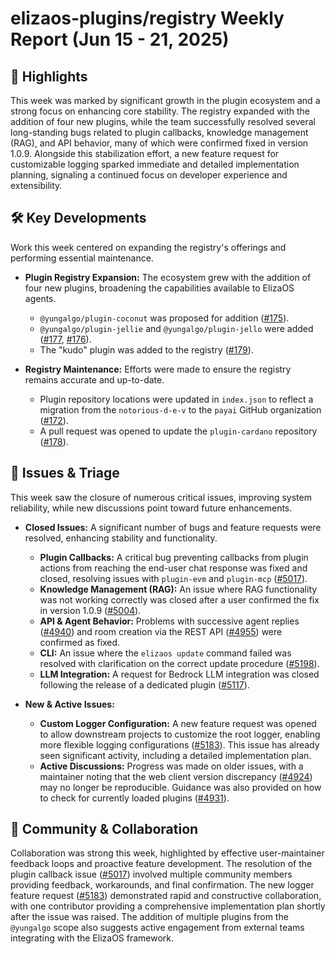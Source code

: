 # elizaos-plugins/registry Weekly Report (Jun 15 - 21, 2025)

## 🚀 Highlights
This week was marked by significant growth in the plugin ecosystem and a strong focus on enhancing core stability. The registry expanded with the addition of four new plugins, while the team successfully resolved several long-standing bugs related to plugin callbacks, knowledge management (RAG), and API behavior, many of which were confirmed fixed in version 1.0.9. Alongside this stabilization effort, a new feature request for customizable logging sparked immediate and detailed implementation planning, signaling a continued focus on developer experience and extensibility.

## 🛠️ Key Developments
Work this week centered on expanding the registry's offerings and performing essential maintenance.

*   **Plugin Registry Expansion:** The ecosystem grew with the addition of four new plugins, broadening the capabilities available to ElizaOS agents.
    *   `@yungalgo/plugin-coconut` was proposed for addition ([#175](https://github.com/elizaos-plugins/registry/pull/175)).
    *   `@yungalgo/plugin-jellie` and `@yungalgo/plugin-jello` were added ([#177](https://github.com/elizaos-plugins/registry/pull/177), [#176](https://github.com/elizaos-plugins/registry/pull/176)).
    *   The "kudo" plugin was added to the registry ([#179](https://github.com/elizaos-plugins/registry/pull/179)).

*   **Registry Maintenance:** Efforts were made to ensure the registry remains accurate and up-to-date.
    *   Plugin repository locations were updated in `index.json` to reflect a migration from the `notorious-d-e-v` to the `payai` GitHub organization ([#172](https://github.com/elizaos-plugins/registry/pull/172)).
    *   A pull request was opened to update the `plugin-cardano` repository ([#178](https://github.com/elizaos-plugins/registry/pull/178)).

## 🐛 Issues & Triage
This week saw the closure of numerous critical issues, improving system reliability, while new discussions point toward future enhancements.

*   **Closed Issues:** A significant number of bugs and feature requests were resolved, enhancing stability and functionality.
    *   **Plugin Callbacks:** A critical bug preventing callbacks from plugin actions from reaching the end-user chat response was fixed and closed, resolving issues with `plugin-evm` and `plugin-mcp` ([#5017](https://github.com/elizaos-plugins/registry/issues/5017)).
    *   **Knowledge Management (RAG):** An issue where RAG functionality was not working correctly was closed after a user confirmed the fix in version 1.0.9 ([#5004](https://github.com/elizaos-plugins/registry/issues/5004)).
    *   **API & Agent Behavior:** Problems with successive agent replies ([#4940](https://github.com/elizaos-plugins/registry/issues/4940)) and room creation via the REST API ([#4955](https://github.com/elizaos-plugins/registry/issues/4955)) were confirmed as fixed.
    *   **CLI:** An issue where the `elizaos update` command failed was resolved with clarification on the correct update procedure ([#5198](https://github.com/elizaos-plugins/registry/issues/5198)).
    *   **LLM Integration:** A request for Bedrock LLM integration was closed following the release of a dedicated plugin ([#5117](https://github.com/elizaos-plugins/registry/issues/5117)).

*   **New & Active Issues:**
    *   **Custom Logger Configuration:** A new feature request was opened to allow downstream projects to customize the root logger, enabling more flexible logging configurations ([#5183](https://github.com/elizaos-plugins/registry/issues/5183)). This issue has already seen significant activity, including a detailed implementation plan.
    *   **Active Discussions:** Progress was made on older issues, with a maintainer noting that the web client version discrepancy ([#4924](https://github.com/elizaos-plugins/registry/issues/4924)) may no longer be reproducible. Guidance was also provided on how to check for currently loaded plugins ([#4931](https://github.com/elizaos-plugins/registry/issues/4931)).

## 💬 Community & Collaboration
Collaboration was strong this week, highlighted by effective user-maintainer feedback loops and proactive feature development. The resolution of the plugin callback issue ([#5017](https://github.com/elizaos-plugins/registry/issues/5017)) involved multiple community members providing feedback, workarounds, and final confirmation. The new logger feature request ([#5183](https://github.com/elizaos-plugins/registry/issues/5183)) demonstrated rapid and constructive collaboration, with one contributor providing a comprehensive implementation plan shortly after the issue was raised. The addition of multiple plugins from the `@yungalgo` scope also suggests active engagement from external teams integrating with the ElizaOS framework.
